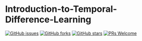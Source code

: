 # Introduction-to-Temporal-Difference-Learning
[![GitHub issues](https://img.shields.io/github/issues/Develop-Packt/Introduction-to-Temporal-Difference-Learning.svg)](https://github.com/Develop-Packt/Introduction-to-Temporal-Difference-Learning/issues)
[![GitHub forks](https://img.shields.io/github/forks/Develop-Packt/Introduction-to-Temporal-Difference-Learning.svg)](https://github.com/Develop-Packt/Introduction-to-Temporal-Difference-Learning/network)
[![GitHub stars](https://img.shields.io/github/stars/Develop-Packt/Introduction-to-Temporal-Difference-Learning.svg)](https://github.com/Develop-Packt/Introduction-to-Temporal-Difference-Learning/stargazers)
[![PRs Welcome](https://img.shields.io/badge/PRs-welcome-brightgreen.svg)](https://github.com/Develop-Packt/Introduction-to-Temporal-Difference-Learning/pulls)
